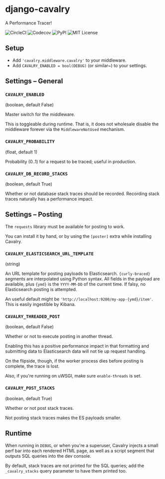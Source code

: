 # django-cavalry

A Performance Tracer!

![CircleCI](https://img.shields.io/github/workflow/status/valohai/django-cavalry/build)
![Codecov](https://img.shields.io/codecov/c/github/valohai/django-cavalry.svg)
![PyPI](https://img.shields.io/pypi/v/django-cavalry.svg)
![MIT License](https://img.shields.io/github/license/valohai/django-cavalry.svg)

## Setup

- Add `'cavalry.middleware.cavalry'` to your middleware.
- Add `CAVALRY_ENABLED = bool(DEBUG)` (or similar~) to your settings.

## Settings – General

### `CAVALRY_ENABLED`

(boolean, default False)

Master switch for the middleware.

This is toggleable during runtime. That is, it does not
wholesale disable the middleware forever via the `MiddlewareNotUsed` mechanism.

### `CAVALRY_PROBABILITY`

(float, default 1)

Probability (0..1) for a request to be traced; useful in production.

### `CAVALRY_DB_RECORD_STACKS`

(boolean, default True)

Whether or not database stack traces should be recorded.
Recording stack traces naturally has a performance impact.

## Settings – Posting

The `requests` library must be available for posting to work.

You can install it by hand, or by using the `[poster]` extra while installing Cavalry.

### `CAVALRY_ELASTICSEARCH_URL_TEMPLATE`

(string)

An URL template for posting payloads to Elasticsearch.
`{curly-braced}` segments are interpolated using Python syntax.
All fields in the payload are available, plus `{ymd}` is the `YYYY-MM-DD` of the current time.
If falsy, no Elasticsearch posting is attempted.

An useful default might be `'http://localhost:9200/my-app-{ymd}/item'`. This is easily ingestible by Kibana.

### `CAVALRY_THREADED_POST`

(boolean, default False)

Whether or not to execute posting in another thread.

Enabling this has a positive performance impact in that formatting and submitting data to Elasticsearch data
will not tie up request handling.

On the flipside, though, if the worker process dies before posting is complete, the trace is lost.

Also, if you're running on uWSGI, make sure `enable-threads` is set.

### `CAVALRY_POST_STACKS`

(boolean, default True)

Whether or not post stack traces.

Not posting stack traces makes the ES payloads smaller.

## Runtime

When running in `DEBUG`, or when you're a superuser, Cavalry injects a small perf bar
into each rendered HTML page, as well as a script segment that outputs SQL queries into the dev console.

By default, stack traces are not printed for the SQL queries; add the `_cavalry_stacks` query parameter to have
them printed too.
